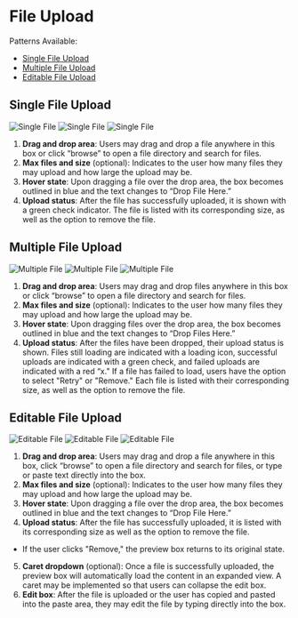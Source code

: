 # File Upload

Patterns Available:
* [Single File Upload](http://www.patternfly.org/pattern-library/forms-and-controls/file-upload/#single-file-upload)
* [Multiple File Upload](http://www.patternfly.org/pattern-library/forms-and-controls/file-upload/#multiple-file-upload)
* [Editable File Upload](http://www.patternfly.org/pattern-library/forms-and-controls/file-upload/#editable-file-upload)

## Single File Upload
![Single File](img/Single1.png)
![Single File](img/Single2.png)
![Single File](img/Single3.png)

1. **Drag and drop area**: Users may drag and drop a file anywhere in this box or click “browse” to open a file directory and search for files.
2. **Max files and size** (optional): Indicates to the user how many files they may upload and how large the upload may be.
3. **Hover state**: Upon dragging a file over the drop area, the box becomes outlined in blue and the text changes to “Drop File Here.”
4. **Upload status**: After the file has successfully uploaded, it is shown with a green check indicator. The file is listed with its corresponding size, as well as the option to remove the file.


## Multiple File Upload
![Multiple File](img/Mul1.png)
![Multiple File](img/Mul2.png)
![Multiple File](img/Mul3.png)

1. **Drag and drop area**: Users may drag and drop files anywhere in this box or click “browse” to open a file directory and search for files.
2. **Max files and size** (optional): Indicates to the user how many files they may upload and how large the upload may be.
3. **Hover state**: Upon dragging files over the drop area, the box becomes outlined in blue and the text changes to “Drop Files Here.”
4. **Upload status**: After the files have been dropped, their upload status is shown. Files still loading are indicated with a loading icon, successful uploads are indicated with a green check, and failed uploads are indicated with a red “x." If a file has failed to load, users have the option to select "Retry" or "Remove." Each file is listed with their corresponding size, as well as the option to remove the file.


## Editable File Upload
![Editable File](img/Combo1.png)
![Editable File](img/Combo2.png)
![Editable File](img/Combo3.png)

1. **Drag and drop area**: Users may drag and drop a file anywhere in this box, click “browse” to open a file directory and search for files, or type or paste text directly into the box.
2. **Max files and size** (optional): Indicates to the user how many files they may upload and how large the upload may be.
3. **Hover state**: Upon dragging a file over the drop area, the box becomes outlined in blue and the text changes to “Drop File Here.”
4. **Upload status**: After the file has successfully uploaded, it is listed with its corresponding size as well as the option to remove the file.
  * If the user clicks "Remove," the preview box returns to its original state.
5. **Caret dropdown** (optional): Once a file is successfully uploaded, the preview box will automatically load the content in an expanded view. A caret may be implemented so that users can collapse the edit box.
7. **Edit box**: After the file is uploaded or the user has copied and pasted into the paste area, they may edit the file by typing directly into the box.
